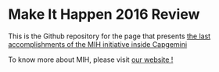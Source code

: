 # Make It Happen 2016 Review

This is the Github repository for the page that presents [the last accomplishments of the MIH initiative inside Capgemini](http://lenafaure.github.io/enigmatic-shore/)

To know more about MIH, please visit [our website !](http://ns329958.ip-37-187-118.eu/mihagency/web/)

